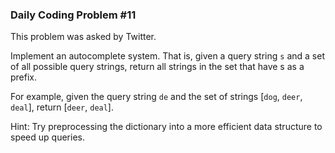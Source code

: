 ### Daily Coding Problem #11


This problem was asked by Twitter.

Implement an autocomplete system. That is, given a query string `s` and a set of all possible query strings, return all strings in the set that have s as a prefix.

For example, given the query string `de` and the set of strings \[`dog`, `deer`, `deal`\], return \[`deer`, `deal`\].

Hint: Try preprocessing the dictionary into a more efficient data structure to speed up queries.
